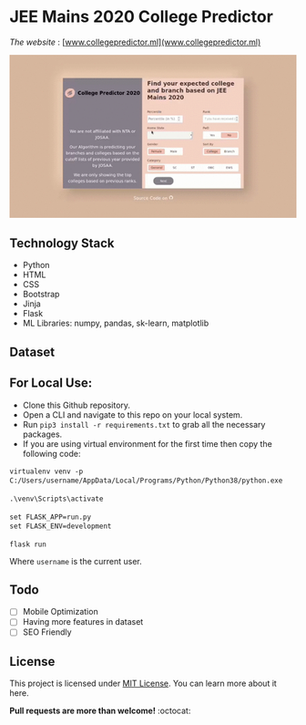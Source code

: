 # JEE Mains 2020 College Predictor
*The website* : [www.collegepredictor.ml](www.collegepredictor.ml)

![Web Demo](data/demo.gif)

## Technology Stack
- Python
- HTML
- CSS
- Bootstrap
- Jinja
- Flask
- ML Libraries: numpy, pandas, sk-learn, matplotlib

## Dataset


## For Local Use:
- Clone this Github repository.
- Open a CLI and navigate to this repo on your local system.
- Run `pip3 install -r requirements.txt` to grab all the necessary packages.
- If you are using virtual environment for the first time then copy the following code:

```
virtualenv venv -p C:/Users/username/AppData/Local/Programs/Python/Python38/python.exe

.\venv\Scripts\activate

set FLASK_APP=run.py
set FLASK_ENV=development

flask run
```
Where `username` is the current user.

## Todo
- [ ] Mobile Optimization
- [ ] Having more features in dataset
- [ ] SEO Friendly

## License
This project is licensed under [MIT License](LICENSE). You can learn more about it here. 

**Pull requests are more than welcome!** :octocat:
